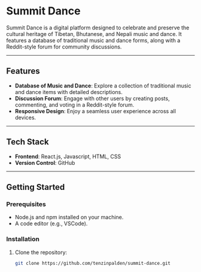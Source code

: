 # Summit Dance

Summit Dance is a digital platform designed to celebrate and preserve the cultural heritage of Tibetan, Bhutanese, and Nepali music and dance. It features a database of traditional music and dance forms, along with a Reddit-style forum for community discussions.

---

## **Features**
- **Database of Music and Dance**: Explore a collection of traditional music and dance items with detailed descriptions.
- **Discussion Forum**: Engage with other users by creating posts, commenting, and voting in a Reddit-style forum.
- **Responsive Design**: Enjoy a seamless user experience across all devices.

---

## **Tech Stack**
- **Frontend**: React.js, Javascript, HTML, CSS
- **Version Control**: GitHub

---

## **Getting Started**

### Prerequisites
- Node.js and npm installed on your machine.
- A code editor (e.g., VSCode).

### Installation
1. Clone the repository:
   ```bash
   git clone https://github.com/tenzinpalden/summit-dance.git
